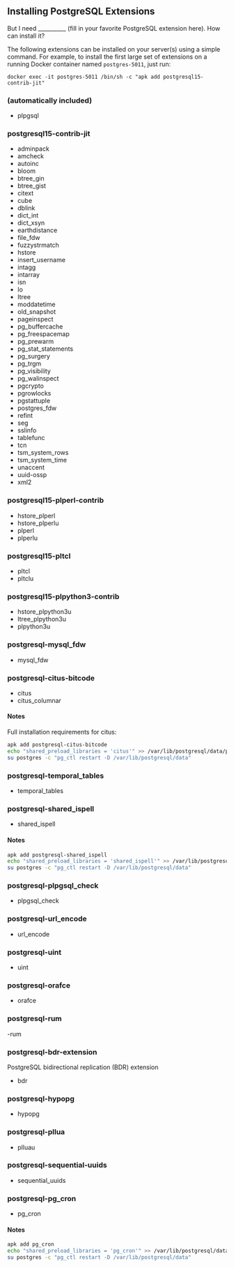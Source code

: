 ## Installing PostgreSQL Extensions
But I need __________ (fill in your favorite PostgreSQL extension here).  How can install it?

The following extensions can be installed on your server(s) using a simple command.  For example, to install the first large set of extensions on a running Docker container named `postgres-5011`, just run:

`docker exec -it postgres-5011 /bin/sh -c "apk add postgresql15-contrib-jit"`

### (automatically included)
- plpgsql

### postgresql15-contrib-jit
- adminpack
- amcheck
- autoinc
- bloom
- btree_gin
- btree_gist
- citext
- cube
- dblink
- dict_int
- dict_xsyn
- earthdistance
- file_fdw
- fuzzystrmatch
- hstore
- insert_username
- intagg
- intarray
- isn
- lo
- ltree
- moddatetime
- old_snapshot
- pageinspect
- pg_buffercache
- pg_freespacemap
- pg_prewarm
- pg_stat_statements
- pg_surgery
- pg_trgm
- pg_visibility
- pg_walinspect
- pgcrypto
- pgrowlocks
- pgstattuple
- postgres_fdw
- refint
- seg
- sslinfo
- tablefunc
- tcn
- tsm_system_rows
- tsm_system_time
- unaccent
- uuid-ossp
- xml2

### postgresql15-plperl-contrib
- hstore_plperl
- hstore_plperlu
- plperl
- plperlu

### postgresql15-pltcl
- pltcl
- pltclu

### postgresql15-plpython3-contrib
- hstore_plpython3u
- ltree_plpython3u
- plpython3u

### postgresql-mysql_fdw
- mysql_fdw

### postgresql-citus-bitcode
- citus
- citus_columnar

#### Notes
Full installation requirements for citus:

```sh
apk add postgresql-citus-bitcode
echo "shared_preload_libraries = 'citus'" >> /var/lib/postgresql/data/postgresql.conf
su postgres -c "pg_ctl restart -D /var/lib/postgresql/data"
```

### postgresql-temporal_tables
- temporal_tables

### postgresql-shared_ispell
- shared_ispell

#### Notes
```sh
apk add postgresql-shared_ispell
echo "shared_preload_libraries = 'shared_ispell'" >> /var/lib/postgresql/data/postgresql.conf
su postgres -c "pg_ctl restart -D /var/lib/postgresql/data"
```
### postgresql-plpgsql_check
- plpgsql_check

### postgresql-url_encode
- url_encode

### postgresql-uint
- uint

### postgresql-orafce
- orafce

### postgresql-rum
-rum

### postgresql-bdr-extension
PostgreSQL bidirectional replication (BDR) extension
- bdr

### postgresql-hypopg
- hypopg

### postgresql-pllua
- plluau

### postgresql-sequential-uuids
- sequential_uuids

### postgresql-pg_cron
- pg_cron

#### Notes
```sh
apk add pg_cron
echo "shared_preload_libraries = 'pg_cron'" >> /var/lib/postgresql/data/postgresql.conf
su postgres -c "pg_ctl restart -D /var/lib/postgresql/data"
```
